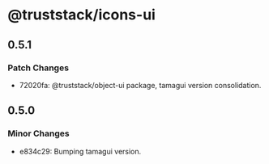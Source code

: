 # @truststack/icons-ui

## 0.5.1

### Patch Changes

- 72020fa: @truststack/object-ui package, tamagui version consolidation.

## 0.5.0

### Minor Changes

- e834c29: Bumping tamagui version.
